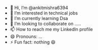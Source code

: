 - 👋 Hi, I’m @ankitmishra6394
- 👀 I’m interested in technical jobs
- 🌱 I’m currently learning Dsa
- 💞️ I’m looking to collaborate on .....
- 📫 How to reach me my LinkedIn profile 
- 😄 Pronouns: ...
- ⚡ Fun fact: nothing 😄 

<!---
ankitmishra6394/ankitmishra6394 is a ✨ special ✨ repository because its `README.md` (this file) appears on your GitHub profile.
You can click the Preview link to take a look at your changes.
--->
